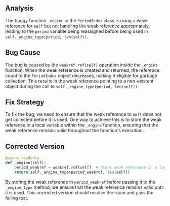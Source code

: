 ## Analysis
The buggy function `_engine` in the `PeriodIndex` class is using a weak reference for `self` but not handling the weak reference appropriately, leading to the `period` variable being reassigned before being used in `self._engine_type(period, len(self))`.

## Bug Cause
The bug is caused by the `weakref.ref(self)` operation inside the `_engine` function. When the weak reference is created and returned, the reference count to the `PeriodIndex` object decreases, making it eligible for garbage collection. This results in the weak reference pointing to a non-existent object during the call to `self._engine_type(period, len(self))`.

## Fix Strategy
To fix the bug, we need to ensure that the weak reference to `self` does not get collected before it is used. One way to achieve this is to store the weak reference in a local variable within the `_engine` function, ensuring that the weak reference remains valid throughout the function's execution.

## Corrected Version
```python
@cache_readonly
def _engine(self):
    period_weakref = weakref.ref(self)  # Store weak reference in a local variable
    return self._engine_type(period_weakref, len(self))
``` 

By storing the weak reference in `period_weakref` before passing it to the `_engine_type` method, we ensure that the weak reference remains valid until it is used. This corrected version should resolve the issue and pass the failing test.
